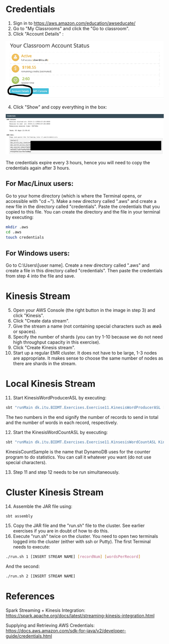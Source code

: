 # Credentials

1. Sign in to https://aws.amazon.com/education/awseducate/
2. Go to "My Classrooms" and click the "Go to classroom". 
3. Click "Account Details" :

![account_details](images/account_details.png)

4. Click "Show" and copy everything in the box: 

![aws_cli](images/AWS_CLI.png)

The credentials expire every 3 hours, hence you will need to copy the credentials again after 3 hours. 

## For Mac/Linux users: 
Go to your home directory (which is where the Terminal opens, or accessible with "cd ~"). 
Make a new directory called ".aws" and create a new file in the directory called "credentials". Paste the credentials that you copied to this file. 
You can create the directory and the file in your terminal by executing: 

```bash
mkdir .aws
cd .aws
touch credentials
```

## For Windows users: 
Go to C:\\Users\\[user name].
Create a new directory called ".aws" and create a file in this directory called "credentials". 
Then paste the credentials from step 4 into the file and save. 

# Kinesis Stream
5. Open your AWS Console (the right button in the image in step 3) and click "Kinesis". 
6. Click "Create data stream". 
7. Give the stream a name (not containing special characters such as æøå or spaces).
8. Specify the number of shards (you can try 1-10 because we do not need high throughput capacity in this exercise). 
9. Click "Create Kinesis stream". 
10. Start up a regular EMR cluster. It does not have to be large, 1-3 nodes are appropriate. It makes sense to choose the same number of nodes as there are shards in the stream. 

# Local Kinesis Stream
11. Start KinesisWordProducerASL by executing: 

```bash
sbt "runMain dk.itu.BIDMT.Exercises.Exercise11.KinesisWordProducerASL [INSERT STREAM NAME] https://kinesis.us-east-1.amazonaws.com 10 10"
```

The two numbers in the end signify the number of records to send in total and the number of words in each record, respectively. 

12. Start the KinesisWordCountASL by executing: 

```bash
sbt "runMain dk.itu.BIDMT.Exercises.Exercise11.KinsesisWordCountASL KinesisCountSample [INSERT STREAM NAME] https://kinesis.us-east-1.amazonaws.com"
```

KinesisCountSample is the name that DynamoDB uses for the counter program to do statistics. You can call it whatever you want (do not use special characters).  

13. Step 11 and step 12 needs to be run simultaneously. 

# Cluster Kinesis Stream
14. Assemble the JAR file using: 

```bash
sbt assembly
```
15. Copy the JAR file and the "run.sh" file to the cluster. See earlier exercises if you are in doubt of how to do this. 
16. Execute "run.sh" twice on the cluster. You need to open two terminals logged into the cluster (either with ssh or Putty). The first Terminal needs to execute: 

```bash
./run.sh 1 [INSERT STREAM NAME] [recordNum] [wordsPerRecord]
```

And the second: 

```bash
./run.sh 2 [INSERT STREAM NAME]
```

# References
Spark Streaming + Kinesis Integration: 
https://spark.apache.org/docs/latest/streaming-kinesis-integration.html

Supplying and Retrieving AWS Credentials: 
https://docs.aws.amazon.com/sdk-for-java/v2/developer-guide/credentials.html